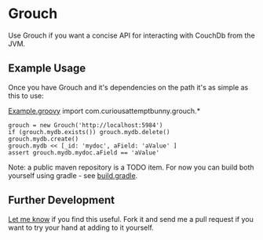 # Grouch

Use Grouch if you want a concise API for interacting with CouchDb from the JVM.

## Example Usage

Once you have Grouch and it's dependencies on the path it's as simple as this to use:

[Example.groovy](curious-attempt-bunny/grouch/blob/master/src/example/groovy/Example.groovy)
    import com.curiousattemptbunny.grouch.*
    
    grouch = new Grouch('http://localhost:5984')
    if (grouch.mydb.exists()) grouch.mydb.delete()
    grouch.mydb.create()
    grouch.mydb << [_id: 'mydoc', aField: 'aValue' ]
    assert grouch.mydb.mydoc.aField == 'aValue'

Note: a public maven repository is a TODO item. For now you can build both yourself using gradle - see [build.gradle](https://github.com/curious-attempt-bunny/grouch/blob/master/build.gradle).

## Further Development

[Let me know](http://www.curiousattemptbunny.com/2011/01/grouch-dsl-for-couchdb.html) if you find this useful. Fork it and send me a pull request if you want to try your hand at adding to it yourself.

